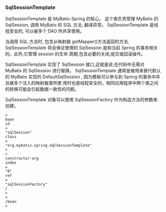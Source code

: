 ### SqlSessionTemplate

SqlSessionTemplate 是 MyBatis-Spring 的核心。 这个类负责管理 MyBatis 的 SqlSession, 调用 MyBatis 的 SQL 方法, 翻译异常。 SqlSessionTemplate 是线程安全的, 可以被多个 DAO 所共享使用。

当调用 SQL 方法时, 包含从映射器 getMapper\(\)方法返回的方法, SqlSessionTemplate 将会保证使用的 SqlSession 是和当前 Spring 的事务相关的。此外,它管理 session 的生命 周期,包含必要的关闭,提交或回滚操作。

SqlSessionTemplate 实现了 SqlSession 接口,这就是说,在代码中无需对 MyBatis 的 SqlSession 进行替换。 SqlSessionTemplate 通常是被用来替代默认的 MyBatis 实现的 DefaultSqlSession , 因为模板可以参与到 Spring 的事务中并且被多个注入的映射器类所使 用时也是线程安全的。相同应用程序中两个类之间的转换可能会引起数据一致性的问题。

SqlSessionTemplate 对象可以使用 SqlSessionFactory 作为构造方法的参数来创建。

```
<
bean
id
=
"sqlSession"
class
=
"org.mybatis.spring.SqlSessionTemplate"
>
<
constructor-arg
index
=
"0"
ref
=
"sqlSessionFactory"
/
>
<
/bean
>
```



